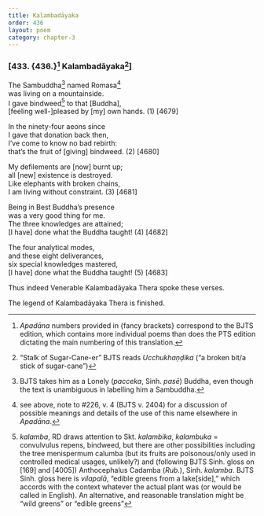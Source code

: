 ```yaml
---
title: Kalambadāyaka
order: 436
layout: poem
category: chapter-3
---
```


### \[433. {436.}[^1] Kalambadāyaka[^2]\]

The Sambuddha[^3] named Romasa[^4]  
was living on a mountainside.  
I gave bindweed[^5] to that \[Buddha\],  
\[feeling well-\]pleased by \[my\] own hands. (1) \[4679\]

In the ninety-four aeons since  
I gave that donation back then,  
I’ve come to know no bad rebirth:  
that’s the fruit of \[giving\] bindweed. (2) \[4680\]

My defilements are \[now\] burnt up;  
all \[new\] existence is destroyed.  
Like elephants with broken chains,  
I am living without constraint. (3) \[4681\]

Being in Best Buddha’s presence  
was a very good thing for me.  
The three knowledges are attained;  
\[I have\] done what the Buddha taught! (4) \[4682\]

The four analytical modes,  
and these eight deliverances,  
six special knowledges mastered,  
\[I have\] done what the Buddha taught! (5) \[4683\]

Thus indeed Venerable Kalambadāyaka Thera spoke these verses.

The legend of Kalambadāyaka Thera is finished.

[^1]: *Apadāna* numbers provided in {fancy brackets} correspond to the BJTS edition, which contains more individual poems than does the PTS edition dictating the main numbering of this translation.

[^2]: “Stalk of Sugar-Cane-er” BJTS reads *Ucchukhaṇḍika* (“a broken bit/a stick of sugar-cane”)

[^3]: BJTS takes him as a Lonely (*pacceka*, Sinh. *pasē*) Buddha, even though the text is unambiguous in labelling him a Sambuddha.

[^4]: see above, note to \#226, v. 4 (BJTS v. 2404) for a discussion of possible meanings and details of the use of this name elsewhere in *Apadāna*.

[^5]: *kalamba*, RD draws attention to Skt. *kalambika*, *kalambuka* = convulvulus repens, bindweed, but there are other possibilities including the tree menispermum calumba (but its fruits are poisonous/only used in controlled medical usages, unlikely?) and (following BJTS Sinh. gloss on \[169\] and \[4005\]) Anthocephalus Cadamba (*Rub.*), Sinh. *kalamba*. BJTS Sinh. gloss here is *vilapalā*, “edible greens from a lake\[side\],” which accords with the context whatever the actual plant was (or would be called in English). An alternative, and reasonable translation might be “wild greens” or “edible greens”
